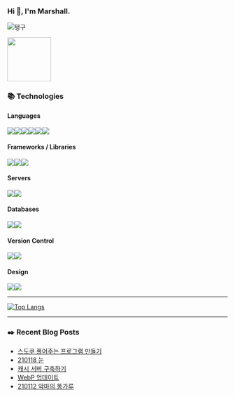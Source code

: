 ### Hi 👋, I'm Marshall.

![탱구](https://marshall-ku.github.io/marshall-ku/assets/images/taengoo.gif)

[<img width="100" src="https://marshall-ku.github.io/marshall-ku/assets/images/blog.svg" />][blog]

<!--
- 🔭 I’m currently working on ...
- 🌱 I’m currently learning ...
- 👯 I’m looking to collaborate on ...
- 🤔 I’m looking for help with ...
- 💬 Ask me about ...
- 📫 How to reach me: ...
- 😄 Pronouns: ...
- ⚡ Fun fact: ...
-->

### 📚 Technologies

#### Languages

<img src="https://img.shields.io/badge/node.js%20-%2343853D.svg?&style=for-the-badge&logo=node.js&logoColor=white"/><img src="https://img.shields.io/badge/javascript%20-%23323330.svg?&style=for-the-badge&logo=javascript&logoColor=%23F7DF1E"/><img src="https://img.shields.io/badge/typescript%20-%23007ACC.svg?&style=for-the-badge&logo=typescript&logoColor=white"/><img src="https://img.shields.io/badge/html5%20-%23E34F26.svg?&style=for-the-badge&logo=html5&logoColor=white"/><img src="https://img.shields.io/badge/css3%20-%231572B6.svg?&style=for-the-badge&logo=css3&logoColor=white"/><img src="https://img.shields.io/badge/php-%23777BB4.svg?&style=for-the-badge&logo=php&logoColor=white"/>

#### Frameworks / Libraries

<img src="https://img.shields.io/badge/react%20-%2320232a.svg?&style=for-the-badge&logo=react&logoColor=%2361DAFB"/><img src="https://img.shields.io/badge/jquery%20-%230769AD.svg?&style=for-the-badge&logo=jquery&logoColor=white"/><img src="https://img.shields.io/badge/webpack%20-%238DD6F9.svg?&style=for-the-badge&logo=webpack&logoColor=black" />

#### Servers

<img src="https://img.shields.io/badge/nginx%20-%23009639.svg?&style=for-the-badge&logo=nginx&logoColor=white"/><img src="https://img.shields.io/badge/apache%20-%23D42029.svg?&style=for-the-badge&logo=apache&logoColor=white"/>

#### Databases

<img src="https://img.shields.io/badge/mysql-%2300f.svg?&style=for-the-badge&logo=mysql&logoColor=white"/><img src ="https://img.shields.io/badge/MongoDB-%234ea94b.svg?&style=for-the-badge&logo=mongodb&logoColor=white"/>

#### Version Control

<img src="https://img.shields.io/badge/git%20-%23F05033.svg?&style=for-the-badge&logo=git&logoColor=white"/><img src="https://img.shields.io/badge/github%20-%23121011.svg?&style=for-the-badge&logo=github&logoColor=white"/>

#### Design

<img src="https://img.shields.io/badge/adobe%20photoshop%20-%2331A8FF.svg?&style=for-the-badge&logo=adobe%20photoshop&logoColor=white"/><img src="https://img.shields.io/badge/adobe%20illustrator%20-%23FF9A00.svg?&style=for-the-badge&logo=adobe%20illustrator&logoColor=white"/>

---

[![Top Langs](https://github-readme-stats.vercel.app/api/top-langs/?username=marshall-ku&langs_count=7&theme=onedark)](https://github.com/anuraghazra/github-readme-stats)

---

### ✒️ Recent Blog Posts

<!-- BLOG-POST-LIST:START -->
- [스도쿠 풀어주는 프로그램 만들기](https://marshall-ku.com/web/tips/%ec%8a%a4%eb%8f%84%ec%bf%a0-%ed%92%80%ec%96%b4%ec%a3%bc%eb%8a%94-%ed%94%84%eb%a1%9c%ea%b7%b8%eb%9e%a8-%eb%a7%8c%eb%93%a4%ea%b8%b0)
- [210118 눈](https://marshall-ku.com/gallery/210118-%eb%88%88)
- [캐시 서버 구축하기](https://marshall-ku.com/web/tips/%ec%ba%90%ec%8b%9c-%ec%84%9c%eb%b2%84-%ea%b5%ac%ec%b6%95%ed%95%98%ea%b8%b0)
- [WebP 업데이트](https://marshall-ku.com/web/log/webp-%ec%97%85%eb%8d%b0%ec%9d%b4%ed%8a%b8)
- [210112 악마의 똥가루](https://marshall-ku.com/gallery/210112-%ec%95%85%eb%a7%88%ec%9d%98-%eb%98%a5%ea%b0%80%eb%a3%a8)
<!-- BLOG-POST-LIST:END -->

[blog]: https://marshall-ku.com
